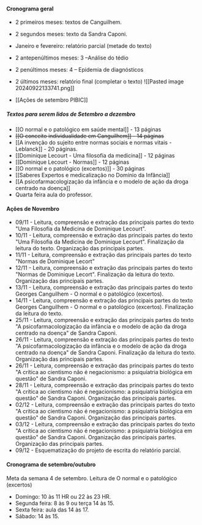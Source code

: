 #### Cronograma geral 
- 2 primeiros meses: textos de Canguilhem. 
- 2 segundos meses: texto da Sandra Caponi. 
- Janeiro e fevereiro: relatório parcial (metade do texto)
- 2 antepenúltimos meses: 3 –Análise do tédio
- 2 penúltimos meses: 4 – Epidemia de diagnósticos 
- 2 últimos meses: relatório final (completar o texto)
![[Pasted image 20240922133741.png]]

- [[Ações de setembro PIBIC]]
##### Textos para serem lidos de Setembro a dezembro
- [[O normal e o patológico em saúde mental]] - 13 páginas
- ~~[[O conceito individualidade em Canguilhem]] - 14 páginas~~
- [[A invenção do sujeito entre normas sociais e normas vitais - Leblanck]] - 20 páginas. 
- [[Dominique Lecourt - Uma filosofia da medicina]] - 12 páginas
- [[Dominique Lecourt - Normas]] - 12 páginas
- [[O normal e o patológico (excertos)]] - 30 páginas
- [[Saberes Expertos e medicalização no Domínio da Infância]]
- [[A psicofarmacologização da infância e o modelo de ação da droga centrado na doença]]
- Quarta feira aula do professor. 
#### Ações de Novembro
- 09/11 - Leitura, compreensão e extração das principais partes do texto "Uma Filosofia da Medicina de Dominique Lecourt".
- 10/11 - Leitura, compreensão e extração das principais partes do texto "Uma Filosofia da Medicina de Dominique Lecourt". Finalização da leitura do texto. Organização das principais partes. 
- 11/11 - Leitura, compreensão e extração das principais partes do texto "Normas de Dominique Lecort"
- 12/11 - Leitura, compreensão e extração das principais partes do texto "Normas de Dominique Lecort". Finalização da leitura do texto. Organização das principais partes. 
- 13/11 - Leitura, compreensão e extração das principais partes do texto Georges Canguilhem - O normal e o patológico (excertos).
- 14/11 - Leitura, compreensão e extração das principais partes do texto Georges Canguilhem - O normal e o patológico (excertos). Finalização da leitura do texto.
- 25/11 - Leitura, compreensão e extração das principais partes do texto "A psicofarmacologização da infância e o modelo de ação da droga centrado na doença" de Sandra Caponi.
- 26/11 - Leitura, compreensão e extração das principais partes do texto "A psicofarmacologização da infância e o modelo de ação da droga centrado na doença" de Sandra Caponi. Finalização da leitura do texto. Organização das principais partes. 
- 26/11 - Leitura, compreensão e extração das principais partes do texto "A crítica ao cientismo não é negacionismo: a psiquiatria biológica em questão" de Sandra Caponi.
- 28/11 - Leitura, compreensão e extração das principais partes do texto "A crítica ao cientismo não é negacionismo: a psiquiatria biológica em questão" de Sandra Caponi. Organização das principais partes. 
- 02/12 - Leitura, compreensão e extração das principais partes do texto "A crítica ao cientismo não é negacionismo: a psiquiatria biológica em questão" de Sandra Caponi. Organização das principais partes. 
- 03/12 - Leitura, compreensão e extração das principais partes do texto "A crítica ao cientismo não é negacionismo: a psiquiatria biológica em questão" de Sandra Caponi. Organização das principais partes. Organização das principais partes. 
- 09/12 - Esquematização do projeto de escrita do relatório parcial. 
#### Cronograma de setembro/outubro
Meta da semana 4 de setembro. 
Leitura de O normal e o patológico (excertos)
- Domingo: 10 às 11 HR ou 22 às 23 HR. 
- Segunda feira: 8 às 9 ou terça 14 às 15. 
- Sexta feira: aula das 14 às 17. 
- Sábado: 14 às 15. 